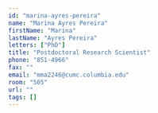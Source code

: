 ```yaml
---
id: "marina-ayres-pereira"
name: "Marina Ayres Pereira"
firstName: "Marina"
lastName: "Ayres Pereira"
letters: ["PhD"]
title: "Postdoctoral Research Scientist"
phone: "851-4966"
fax: ""
email: "mma2246@cumc.columbia.edu"
room: "505"
url: ""
tags: []
---
```


